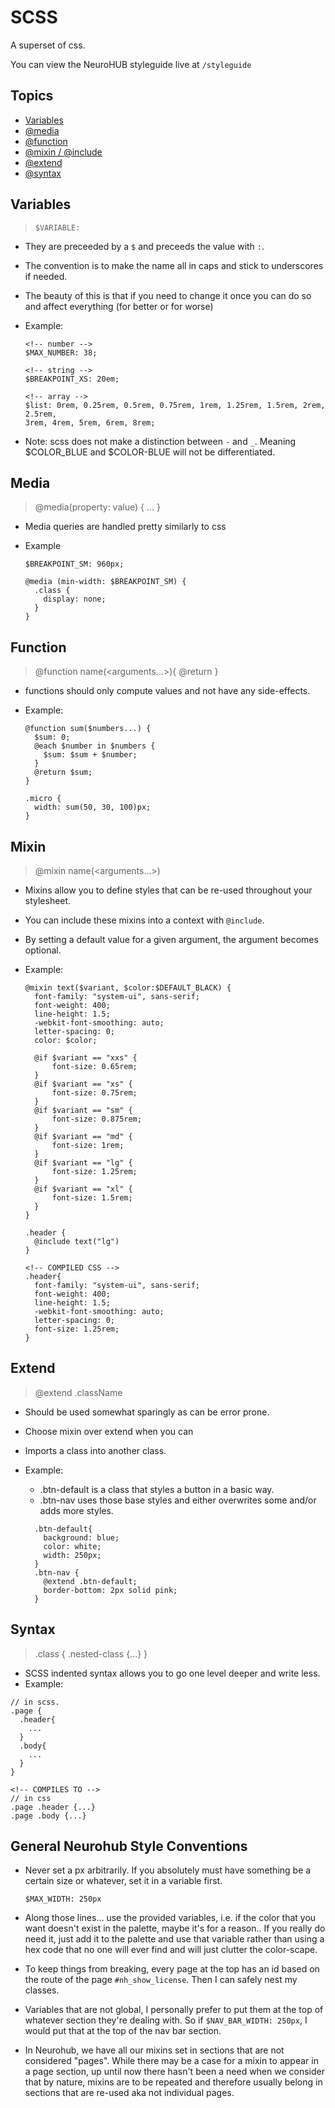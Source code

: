 # SCSS

A superset of css.

You can view the NeuroHUB styleguide live at `/styleguide`

## Topics

- [Variables](#variables)
- [@media](#media)
- [@function](#function)
- [@mixin / @include](#mixin)
- [@extend](#extend)
- [@syntax](#syntax)

## Variables

> `$VARIABLE:`

- They are preceeded by a `$` and preceeds the value with `:`.
- The convention is to make the name all in caps and stick to underscores if needed.
- The beauty of this is that if you need to change it once you can do so and affect everything (for better or for worse)
- Example:

  ```
  <!-- number -->
  $MAX_NUMBER: 38;

  <!-- string -->
  $BREAKPOINT_XS: 20em;

  <!-- array -->
  $list: 0rem, 0.25rem, 0.5rem, 0.75rem, 1rem, 1.25rem, 1.5rem, 2rem, 2.5rem,
  3rem, 4rem, 5rem, 6rem, 8rem;
  ```

- Note: scss does not make a distinction between `-` and `_`. Meaning $COLOR_BLUE and $COLOR-BLUE will not be differentiated.

## Media

> @media(property: value) { ... }

- Media queries are handled pretty similarly to css
- Example

  ```
  $BREAKPOINT_SM: 960px;

  @media (min-width: $BREAKPOINT_SM) {
    .class {
      display: none;
    }
  }
  ```

## Function

> @function name(<arguments...>){ @return }

- functions should only compute values and not have any side-effects.
- Example:

  ```
  @function sum($numbers...) {
    $sum: 0;
    @each $number in $numbers {
      $sum: $sum + $number;
    }
    @return $sum;
  }

  .micro {
    width: sum(50, 30, 100)px;
  }
  ```

## Mixin

> @mixin name(<arguments...>)

- Mixins allow you to define styles that can be re-used throughout your stylesheet.
- You can include these mixins into a context with `@include`.
- By setting a default value for a given argument, the argument becomes optional.
- Example:

  ```
  @mixin text($variant, $color:$DEFAULT_BLACK) {
    font-family: "system-ui", sans-serif;
    font-weight: 400;
    line-height: 1.5;
    -webkit-font-smoothing: auto;
    letter-spacing: 0;
    color: $color;

    @if $variant == "xxs" {
        font-size: 0.65rem;
    }
    @if $variant == "xs" {
        font-size: 0.75rem;
    }
    @if $variant == "sm" {
        font-size: 0.875rem;
    }
    @if $variant == "md" {
        font-size: 1rem;
    }
    @if $variant == "lg" {
        font-size: 1.25rem;
    }
    @if $variant == "xl" {
        font-size: 1.5rem;
    }
  }

  .header {
    @include text("lg")
  }

  <!-- COMPILED CSS -->
  .header{
    font-family: "system-ui", sans-serif;
    font-weight: 400;
    line-height: 1.5;
    -webkit-font-smoothing: auto;
    letter-spacing: 0;
    font-size: 1.25rem;
  }
  ```

## Extend

> @extend .className

- Should be used somewhat sparingly as can be error prone.
- Choose mixin over extend when you can
- Imports a class into another class.
- Example:

  - .btn-default is a class that styles a button in a basic way.
  - .btn-nav uses those base styles and either overwrites some and/or adds more styles.

  ```
    .btn-default{
      background: blue;
      color: white;
      width: 250px;
    }
    .btn-nav {
      @extend .btn-default;
      border-bottom: 2px solid pink;
    }
  ```

## Syntax

> .class { .nested-class {...} }

- SCSS indented syntax allows you to go one level deeper and write less.
- Example:

```
// in scss.
.page {
  .header{
    ...
  }
  .body{
    ...
  }
}

<!-- COMPILES TO -->
// in css
.page .header {...}
.page .body {...}

```

## General Neurohub Style Conventions

- Never set a px arbitrarily. If you absolutely must have something be a certain size or whatever, set it in a variable first.

  ```
  $MAX_WIDTH: 250px
  ```

- Along those lines... use the provided variables, i.e. if the color that you want doesn't exist in the palette, maybe it's for a reason.. If you really do need it, just add it to the palette and use that variable rather than using a hex code that no one will ever find and will just clutter the color-scape.

- To keep things from breaking, every page at the top has an id based on the route of the page `#nh_show_license`. Then I can safely nest my classes.

- Variables that are not global, I personally prefer to put them at the top of whatever section they're dealing with. So if `$NAV_BAR_WIDTH: 250px`, I would put that at the top of the nav bar section.

- In Neurohub, we have all our mixins set in sections that are not considered "pages". While there may be a case for a mixin to appear in a page section, up until now there hasn't been a need when we consider that by nature, mixins are to be repeated and therefore usually belong in sections that are re-used aka not individual pages.
